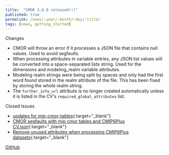 ```yaml
---
title:  "CMOR 3.8.0 released!!!"
published: true
permalink: /news/:year/:month/:day/:title/
tags: [news, getting_started]
---
```


Changes
* CMOR will throw an error if it processes a JSON file that contains null values. Used to avoid segfaults.
* When processing attributes in variable entries, any JSON list values will be converted into a space-separated lists string. Used for the dimensions and modeling_realm variable attributes.
* Modeling realm strings were being split by spaces and only had the first word found stored in the realm attribute of the file. This has been fixed by storing the whole realm string.
* The `further_info_url` attribute is no longer created automatically unless it is listed in the CV's `required_global_attributes` list.

Closed Issues
* [updates for mip-cmor-tables](https://github.com/PCMDI/cmor/issues/709){:target="_blank"}
* [CMOR segfaults with mip cmor tables and CMIP6Plus CV.json](https://github.com/PCMDI/cmor/issues/718){:target="_blank"}
* [Remove unused attributes when processing CMIP6Plus datasets](https://github.com/PCMDI/cmor/issues/723){:target="_blank"}

[GitHub](https://github.com/PCMDI/cmor/releases/tag/3.8.0)
